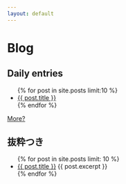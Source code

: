 ```yaml
---
layout: default
---
```

<!-- -*- coding: utf-8 -*- -->


# Blog

## Daily entries

<ul>
  {% for post in site.posts limit:10 %}
      <li>
            <a href="{{ post.url }}">{{ post.title }}</a>
      </li>
{% endfor %}
 </ul>

[More?](./blog-list.html)


## 抜粋つき

<ul>
  {% for post in site.posts limit: 10  %}
    <li>
      <a href="{{ post.url }}">{{ post.title }}</a>
      {{ post.excerpt }}
    </li>
  {% endfor %}
</ul>

